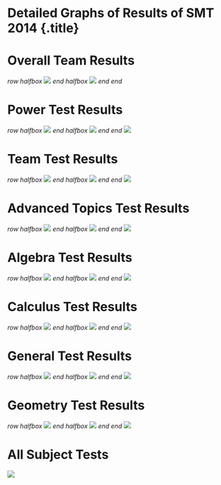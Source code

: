 # Detailed Graphs of Results of SMT 2014 {.title}

# Overall Team Results

$row$ $halfbox$
![](/images/smt2014/overall-team-histogram.png)
$end$ $halfbox$
![](/images/smt2014/overall-team-percentiles.png)
$end$ $end$

# Power Test Results

$row$ $halfbox$
![](/images/smt2014/power-histogram.png)
$end$ $halfbox$
![](/images/smt2014/power-percentiles.png)
$end$ $end$
![](/images/smt2014/power-items.png)

# Team Test Results

$row$ $halfbox$
![](/images/smt2014/team-histogram.png)
$end$ $halfbox$
![](/images/smt2014/team-percentiles.png)
$end$ $end$
![](/images/smt2014/team-items.png)

# Advanced Topics Test Results

$row$ $halfbox$
![](/images/smt2014/advanced-histogram.png)
$end$ $halfbox$
![](/images/smt2014/advanced-percentiles.png)
$end$ $end$
![](/images/smt2014/advanced-items.png)

# Algebra Test Results

$row$ $halfbox$
![](/images/smt2014/algebra-histogram.png)
$end$ $halfbox$
![](/images/smt2014/algebra-percentiles.png)
$end$ $end$
![](/images/smt2014/algebra-items.png)

# Calculus Test Results

$row$ $halfbox$
![](/images/smt2014/calculus-histogram.png)
$end$ $halfbox$
![](/images/smt2014/calculus-percentiles.png)
$end$ $end$
![](/images/smt2014/calculus-items.png)

# General Test Results

$row$ $halfbox$
![](/images/smt2014/general-histogram.png)
$end$ $halfbox$
![](/images/smt2014/general-percentiles.png)
$end$ $end$
![](/images/smt2014/general-items.png)

# Geometry Test Results

$row$ $halfbox$
![](/images/smt2014/geometry-histogram.png)
$end$ $halfbox$
![](/images/smt2014/geometry-percentiles.png)
$end$ $end$
![](/images/smt2014/geometry-items.png)

# All Subject Tests

![](/images/smt2014/subjects-percentiles.png)
